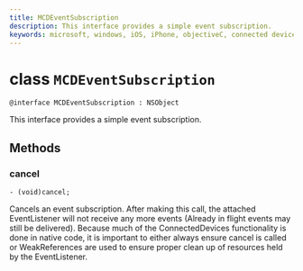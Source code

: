 ```yaml
---
title: MCDEventSubscription
description: This interface provides a simple event subscription.
keywords: microsoft, windows, iOS, iPhone, objectiveC, connected devices, Project Rome
---
```


# class `MCDEventSubscription` 

```
@interface MCDEventSubscription : NSObject
```  
This interface provides a simple event subscription.

## Methods

### cancel
`- (void)cancel;`

Cancels an event subscription. After making this call, the attached EventListener will
not receive any more events (Already in flight events may still be delivered).
Because much of the ConnectedDevices functionality is done in native code, it is important
to either always ensure cancel is called or WeakReferences are used to ensure proper clean up
of resources held by the EventListener.
